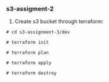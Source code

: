 ### s3-assigment-2

1. Create s3 bucket through terraform:

```
# cd s3-assignment-3/dev

# terraform init

# terraform plan

# terraform apply

# terraform destroy
```
